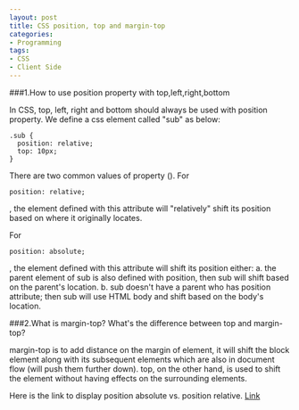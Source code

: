 ```yaml
---
layout: post
title: CSS position, top and margin-top
categories:
- Programming
tags:
- CSS
- Client Side
---
```


###1.How to use position property with top,left,right,bottom

In CSS, top, left, right and bottom should always be used with position property. We define a css element called "sub" as below:

```
.sub {
  position: relative;
  top: 10px;
}
```

There are two common values of property ().
For 
```
position: relative;
```
, the element defined with this attribute will "relatively" shift its position based on where it originally locates. 

For 
```
position: absolute;
```
, the element defined with this attribute will shift its position either:
a. the parent element of sub is also defined with position, then sub will shift based on the parent's location. 
b. sub doesn't have a parent who has position attribute; then sub will use HTML body and shift based on the body's location. 

###2.What is margin-top? What's the difference between top and margin-top?

margin-top is to add distance on the margin of element, it will shift the block element along with its subsequent elements which are also in document flow (will push them further down). top, on the other hand, is used to shift the element without having effects on the surrounding elements. 

Here is the link to display position absolute vs. position relative.
[Link](http://jsfiddle.net/v1Lfc5hg/)
